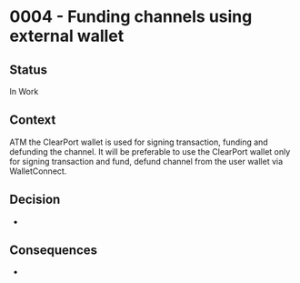 # 0004 - Funding channels using external wallet

## Status

In Work

## Context

ATM the ClearPort wallet is used for signing transaction, funding and defunding the channel. It will be preferable to use the ClearPort wallet only for signing transaction and fund, defund channel from the user wallet via WalletConnect.

## Decision

-

## Consequences

-